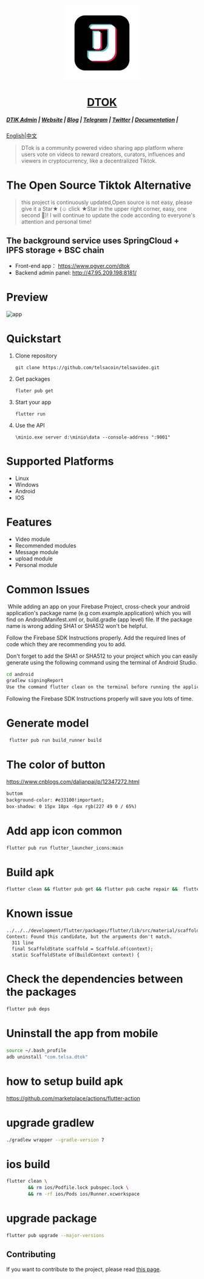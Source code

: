 <p align="center"><img align="center" src=".\assets\dtok_1.png" style="width:200px;"/></p>
<h1 align="center"><a href="https://telsacoin.io/">DTOK</a></h1>


#####  [DTIK Admin](https://github.com/telsacoin/admin) | [Website](https://telsacoin.io/) | [Blog](https://telsacoin.io//blog) | [Telegram](https://t.me/tslacoingoup) | [Twitter](https://twitter.com/tlsacoin) | [Documentation](https://docs.telsacoin.io/) | 

[English](readme.md)|[中文](readme_cn.md)

> DTok is a community powered video sharing app platform where users vote on videos to reward creators, curators, influences and viewers in cryptocurrency, like a decentralized Tiktok.



# The Open Source Tiktok Alternative

> this project is continuously updated,Open source is not easy, please give it a Star★ (☺️ click ★Star in the upper right corner, easy, one second 🤣)! I will continue to update the code according to everyone's attention and personal time!



## The background service uses SpringCloud + IPFS storage + BSC chain
- Front-end app： https://www.pgyer.com/dtok
- Backend admin panel: http://47.95.209.198:8181/

# Preview

<img src="assets/app.gif" alt="app" style="width:80%;" />

# Quickstart
1. Clone repository
   ```
   git clone https://github.com/telsacoin/telsavideo.git
   ```
2. Get packages
   ```
   fluter pub get
   ```
3. Start your app
   ```
   flutter run 
   ```
4. Use the API
   ```
   \minio.exe server d:\minio\data --console-address ":9001"
   ```

# Supported Platforms
- Linux
- Windows
- Android
- IOS

# Features
- Video module
- Recommended modules
- Message module
- upload module
- Personal module



# Common Issues
​		While adding an app on your Firebase Project, cross-check your android application's package name (e.g com.example.application) which you will find on AndroidManifest.xml or, build.gradle (app level) file. If the package name is wrong adding SHA1 or SHA512 won't be helpful.

Follow the Firebase SDK Instructions properly. Add the required lines of code which they are recommending you to add.

Don't forget to add the SHA1 or SHA512 to your project which you can easily generate using the following command using the terminal of Android Studio.
```bash
cd android 
gradlew signingReport
Use the command flutter clean on the terminal before running the application.
```

Following the Firebase SDK Instructions properly will save you lots of time.

# Generate model

```bash
 flutter pub run build_runner build
```

# The color of button

https://www.cnblogs.com/dalianpai/p/12347272.html
```html
buttom
background-color: #e33100!important;
box-shadow: 0 15px 18px -6px rgb(227 49 0 / 65%)
```


# Add app icon  common
```bash
flutter pub run flutter_launcher_icons:main
```

# Build apk
```bash
flutter clean && flutter pub get && flutter pub cache repair &&  flutter build apk --target-platform android-arm,android-arm64,android-x64 --split-per-abi --no-shrink
```


# Known issue
```
../../../development/flutter/packages/flutter/lib/src/material/scaffold.dart:1963:24: Context: Found this candidate, but the arguments don't match.
  311 line
  final ScaffoldState scaffold = Scaffold.of(context);
  static ScaffoldState of(BuildContext context) {
```

# Check the dependencies between the packages
```bash
flutter pub deps
```

# Uninstall the app from mobile
```bash
source ~/.bash_profile
adb uninstall "com.telsa.dtok"
```

# how to setup build apk
https://github.com/marketplace/actions/flutter-action

# upgrade gradlew
```bash
./gradlew wrapper --gradle-version 7
```

# ios build
```bash
flutter clean \
        && rm ios/Podfile.lock pubspec.lock \
        && rm -rf ios/Pods ios/Runner.xcworkspace
```

# upgrade package
```bash
flutter pub upgrade --major-versions
```



## Contributing

If you want to contribute to the project, please read [this page](https://github.com/TelsaCoin/TelsaVideo/wiki/contribute).

